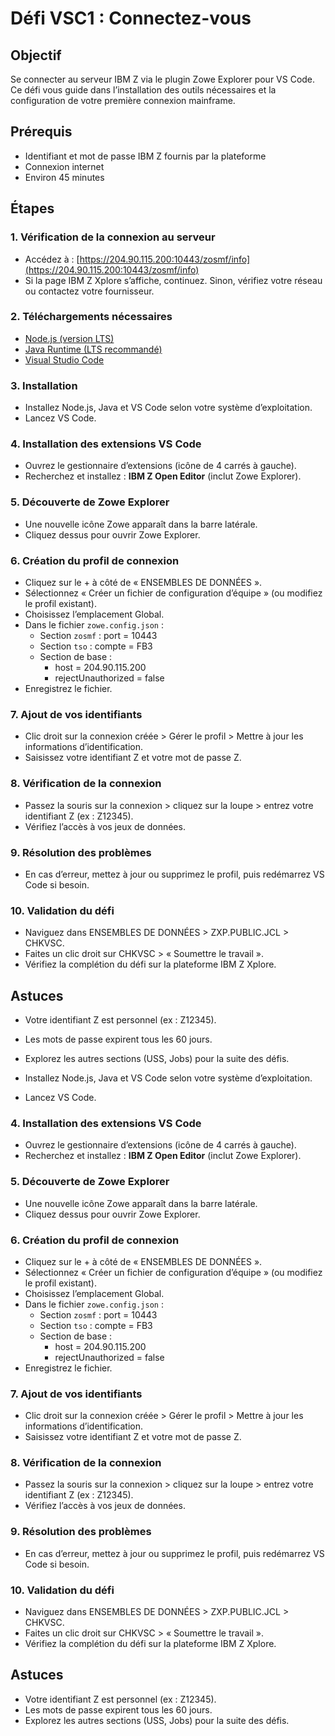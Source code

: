 
# Défi VSC1 : Connectez-vous

## Objectif

Se connecter au serveur IBM Z via le plugin Zowe Explorer pour VS Code. Ce défi vous guide dans l’installation des outils nécessaires et la configuration de votre première connexion mainframe.

## Prérequis

- Identifiant et mot de passe IBM Z fournis par la plateforme
- Connexion internet
- Environ 45 minutes

## Étapes

### 1. Vérification de la connexion au serveur

- Accédez à : [https://204.90.115.200:10443/zosmf/info](https://204.90.115.200:10443/zosmf/info)
- Si la page IBM Z Xplore s’affiche, continuez. Sinon, vérifiez votre réseau ou contactez votre fournisseur.

### 2. Téléchargements nécessaires

- [Node.js (version LTS)](https://nodejs.org/fr/)
- [Java Runtime (LTS recommandé)](https://developer.ibm.com/languages/java/semeruruntimes/downloads/)
- [Visual Studio Code](https://code.visualstudio.com/download)

### 3. Installation

- Installez Node.js, Java et VS Code selon votre système d’exploitation.
- Lancez VS Code.

### 4. Installation des extensions VS Code

- Ouvrez le gestionnaire d’extensions (icône de 4 carrés à gauche).
- Recherchez et installez : **IBM Z Open Editor** (inclut Zowe Explorer).

### 5. Découverte de Zowe Explorer

- Une nouvelle icône Zowe apparaît dans la barre latérale.
- Cliquez dessus pour ouvrir Zowe Explorer.

### 6. Création du profil de connexion

- Cliquez sur le + à côté de « ENSEMBLES DE DONNÉES ».
- Sélectionnez « Créer un fichier de configuration d’équipe » (ou modifiez le profil existant).
- Choisissez l’emplacement Global.
- Dans le fichier `zowe.config.json` :
  - Section `zosmf` : port = 10443
  - Section `tso` : compte = FB3
  - Section de base :
    - host = 204.90.115.200
    - rejectUnauthorized = false
- Enregistrez le fichier.

### 7. Ajout de vos identifiants

- Clic droit sur la connexion créée > Gérer le profil > Mettre à jour les informations d’identification.
- Saisissez votre identifiant Z et votre mot de passe Z.

### 8. Vérification de la connexion

- Passez la souris sur la connexion > cliquez sur la loupe > entrez votre identifiant Z (ex : Z12345).
- Vérifiez l’accès à vos jeux de données.

### 9. Résolution des problèmes

- En cas d’erreur, mettez à jour ou supprimez le profil, puis redémarrez VS Code si besoin.

### 10. Validation du défi

- Naviguez dans ENSEMBLES DE DONNÉES > ZXP.PUBLIC.JCL > CHKVSC.
- Faites un clic droit sur CHKVSC > « Soumettre le travail ».
- Vérifiez la complétion du défi sur la plateforme IBM Z Xplore.

## Astuces

- Votre identifiant Z est personnel (ex : Z12345).
- Les mots de passe expirent tous les 60 jours.
- Explorez les autres sections (USS, Jobs) pour la suite des défis.

- Installez Node.js, Java et VS Code selon votre système d’exploitation.
- Lancez VS Code.

### 4. Installation des extensions VS Code

- Ouvrez le gestionnaire d’extensions (icône de 4 carrés à gauche).
- Recherchez et installez : **IBM Z Open Editor** (inclut Zowe Explorer).

### 5. Découverte de Zowe Explorer

- Une nouvelle icône Zowe apparaît dans la barre latérale.
- Cliquez dessus pour ouvrir Zowe Explorer.

### 6. Création du profil de connexion

- Cliquez sur le + à côté de « ENSEMBLES DE DONNÉES ».
- Sélectionnez « Créer un fichier de configuration d’équipe » (ou modifiez le profil existant).
- Choisissez l’emplacement Global.
- Dans le fichier `zowe.config.json` :
  - Section `zosmf` : port = 10443
  - Section `tso` : compte = FB3
  - Section de base :
    - host = 204.90.115.200
    - rejectUnauthorized = false
- Enregistrez le fichier.

### 7. Ajout de vos identifiants

- Clic droit sur la connexion créée > Gérer le profil > Mettre à jour les informations d’identification.
- Saisissez votre identifiant Z et votre mot de passe Z.

### 8. Vérification de la connexion

- Passez la souris sur la connexion > cliquez sur la loupe > entrez votre identifiant Z (ex : Z12345).
- Vérifiez l’accès à vos jeux de données.

### 9. Résolution des problèmes

- En cas d’erreur, mettez à jour ou supprimez le profil, puis redémarrez VS Code si besoin.

### 10. Validation du défi

- Naviguez dans ENSEMBLES DE DONNÉES > ZXP.PUBLIC.JCL > CHKVSC.
- Faites un clic droit sur CHKVSC > « Soumettre le travail ».
- Vérifiez la complétion du défi sur la plateforme IBM Z Xplore.

## Astuces

- Votre identifiant Z est personnel (ex : Z12345).
- Les mots de passe expirent tous les 60 jours.
- Explorez les autres sections (USS, Jobs) pour la suite des défis.
